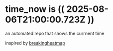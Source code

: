 # time_now is (( 2025-08-06T21:00:00.723Z ))

an automated repo that shows the currnent time

inspired by [breakingheatmap](https://github.com/breakingheatmap/breakingheatmap)